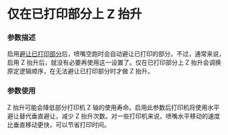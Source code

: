 仅在已打印部分上 Z 抬升
====
### **参数描述**
启用[避让已打印部分](travel_avoid_other_parts.md)后，喷嘴空跑时会自动避让已打印的部分。不过，通常来说，启用 Z 抬升后，就没有必要再使用这一设置了。仅在已打印部分上 Z 抬升会调换原定逻辑顺序，在无法避让已打印部分时才做 Z 抬升。

### **参数使用**
Z 抬升可能会降低部分打印机 Z 轴的使用寿命。启用此参数后打印机将使用水平避让替代垂直避让，减少 Z 抬升次数。对一些打印机来说，喷嘴水平移动的速度比垂直移动更快，可以节省打印时间。